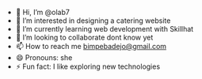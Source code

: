 - 👋 Hi, I’m @olab7
- 👀 I’m interested in designing a catering website 
- 🌱 I’m currently learning web development with Skillhat
- 💞️ I’m looking to collaborate dont know yet
- 📫 How to reach me bimpebadejo@gmail.com
- 😄 Pronouns: she 
- ⚡ Fun fact: I like exploring new technologies 

<!---
olab7/olab7 is a ✨ special ✨ repository because its `README.md` (this file) appears on your GitHub profile.
You can click the Preview link to take a look at your changes.
--->
